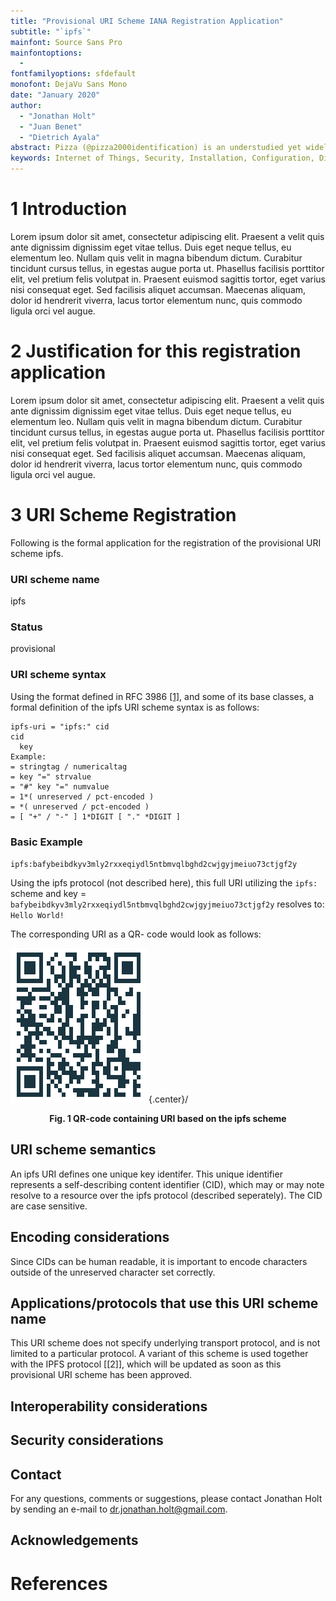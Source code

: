 ```yaml
---
title: "Provisional URI Scheme IANA Registration Application"
subtitle: "`ipfs`"
mainfont: Source Sans Pro 
mainfontoptions:
  - 
fontfamilyoptions: sfdefault
monofont: DejaVu Sans Mono
date: "January 2020"
author:
  - "Jonathan Holt"
  - "Juan Benet"
  - "Dietrich Ayala" 
abstract: Pizza (@pizza2000identification) is an understudied yet widely utilized implement for delivering in-vivo *Solanum lycopersicum* based liquid mediums in a variety of next-generation mastications studies. Here we describe a de novo approach for large scale *T. aestivum* assemblies based on protein folding that drastically reduces the generation time of the mutation rate.
keywords: Internet of Things, Security, Installation, Configuration, Discovery   
---
```


# 1 Introduction

Lorem ipsum dolor sit amet, consectetur adipiscing elit. Praesent a velit quis ante dignissim  dignissim eget vitae tellus. Duis eget neque tellus, eu elementum leo. Nullam quis velit in  magna bibendum dictum. Curabitur tincidunt cursus tellus, in egestas augue porta ut. Phasellus facilisis porttitor elit, vel pretium felis volutpat in. Praesent euismod sagittis tortor, eget varius nisi consequat eget. Sed facilisis aliquet accumsan. Maecenas aliquam, dolor id   hendrerit viverra, lacus tortor elementum nunc, quis commodo ligula orci vel augue. 

# 2 Justification for this registration application

Lorem ipsum dolor sit amet, consectetur adipiscing elit. Praesent a velit quis ante dignissim  dignissim eget vitae tellus. Duis eget neque tellus, eu elementum leo. Nullam quis velit in  magna bibendum dictum. Curabitur tincidunt cursus tellus, in egestas augue porta ut. Phasellus facilisis porttitor elit, vel pretium felis volutpat in. Praesent euismod sagittis tortor, eget varius nisi consequat eget. Sed facilisis aliquet accumsan. Maecenas aliquam, dolor id   hendrerit viverra, lacus tortor elementum nunc, quis commodo ligula orci vel augue. 

# 3 URI Scheme Registration

Following is the formal application for the registration of the provisional URI scheme ipfs.

### URI scheme name
ipfs

### Status
provisional

### URI scheme syntax
Using the format defined in RFC 3986 [[1]](@pizza2000identification), and some of its base classes, a formal definition of the ipfs URI scheme syntax is as follows:

~~~~~~~
ipfs-uri = "ipfs:" cid 
cid
  key
Example:
= stringtag / numericaltag
= key "=" strvalue
= "#" key "=" numvalue
= 1*( unreserved / pct-encoded )
= *( unreserved / pct-encoded )
= [ "+" / "-" ] 1*DIGIT [ "." *DIGIT ]
~~~~~~~

### Basic Example 
`ipfs:bafybeibdkyv3mly2rxxeqiydl5ntbmvqlbghd2cwjgyjmeiuo73ctjgf2y`


Using the ipfs protocol (not described here), this full URI utilizing the `ipfs:` scheme  and key = `bafybeibdkyv3mly2rxxeqiydl5ntbmvqlbghd2cwjgyjmeiuo73ctjgf2y` resolves to:
`Hello World!` 

The corresponding URI as a QR- code would look as follows:

![QR-code containing URI based on the ipfs scheme](img/ipfs-url.png){.center}/

<p align=center><b>Fig. 1 QR-code containing URI based on the ipfs scheme</b></p>

## URI scheme semantics
An ipfs URI defines one unique key identifer. This unique identifier represents a self-describing content identifier (CID), which may or may note resolve to a resource over the ipfs protocol (described seperately). The CID are case sensitive.  

## Encoding considerations
Since CIDs can be human readable, it is important to encode characters outside of the unreserved character set correctly. 

<!-- The HTTP protocol does not place any a priori limit on the length of a URI. Servers MUST be able to handle the URI of any resource they serve, and SHOULD be able to handle URIs of unbounded length if they provide GET-based forms that could generate such URIs. A server SHOULD return 414 (Request-URI Too Long) status if a URI is longer than the server can handle (see section 10.4.15). -->

## Applications/protocols that use this URI scheme name
This URI scheme does not specify underlying transport protocol, and is not limited to a particular protocol. A variant of this scheme is used together with the IPFS protocol [[2]], which will be updated as soon as this provisional URI scheme has been approved.

## Interoperability considerations

## Security considerations

## Contact
For any questions, comments or suggestions, please contact Jonathan Holt by sending an e-mail to dr.jonathan.holt@gmail.com. 

## Acknowledgements


# References


